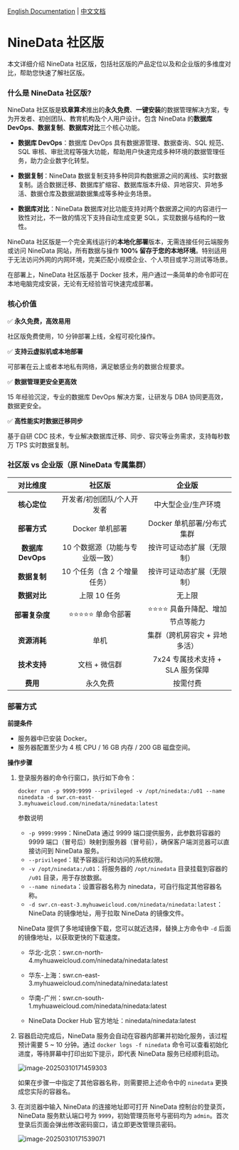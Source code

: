 [English Documentation](README.md) | [中文文档](README_CN.md)
# NineData 社区版

本文详细介绍 NineData 社区版，包括社区版的产品定位以及和企业版的多维度对比，帮助您快速了解社区版。

### 什么是 NineData 社区版?

NineData 社区版是**玖章算术**推出的**永久免费**、**一键安装**的数据管理解决方案，专为开发者、初创团队、教育机构及个人用户设计。包含 NineData 的**数据库 DevOps**、**数据复制**、**数据库对比**三个核心功能。

- **数据库 DevOps**：数据库 DevOps 具有数据源管理、数据查询、SQL 规范、SQL 审核、审批流程等强大功能，帮助用户快速完成多种环境的数据管理任务，助力企业数字化转型。

- **数据复制**：NineData 数据复制支持多种同异构数据源之间的离线、实时数据复制。适合数据迁移、数据库扩缩容、数据库版本升级、异地容灾、异地多活、数据仓库及数据湖数据集成等多种业务场景。

- **数据库对比**：NineData 数据库对比功能支持对两个数据源之间的内容进行一致性对比，不一致的情况下支持自动生成变更 SQL，实现数据与结构的一致性。

NineData 社区版是一个完全离线运行的**本地化部署**版本，无需连接任何云端服务或访问 NineData 网站，所有数据与操作 **100% 留存于您的本地环境**。特别适用于无法访问外网的内网环境，完美匹配小规模企业、个人项目或学习测试等场景。

在部署上，NineData 社区版基于 Docker 技术，用户通过一条简单的命令即可在本地电脑完成安装，无论有无经验皆可快速完成部署。

### 核心价值

✅  **永久免费，高效易用**

社区版免费使用，10 分钟部署上线，全程可视化操作。

✅ **支持云虚拟机或本地部署**

可部署在云上或者本地私有网络，满足敏感业务的数据合规要求。

✅ **数据管理更安全更高效**   

15 年经验沉淀，专业的数据库 DevOps 解决方案，让研发与 DBA 协同更高效，数据更安全。

✅ **高性能实时数据迁移同步**   

基于自研 CDC 技术，专业解决数据库迁移、同步、容灾等业务需求，支持每秒数万 TPS 实时数据复制。

### 社区版 vs 企业版（原 NineData 专属集群）

|   **对比维度**    |           **社区版**            |            **企业版**            |
| :---------------: | :-----------------------------: | :------------------------------: |
|   **核心定位**    |   开发者/初创团队/个人开发者    |       中大型企业/生产环境        |
|   **部署方式**    |         Docker 单机部署         |    Docker 单机部署/分布式集群    |
| **数据库 DevOps** | 10 个数据源（功能与专业版一致） |    按许可证动态扩展（无限制）    |
|   **数据复制**    |  10 个任务（含 2 个增量任务）   |    按许可证动态扩展（无限制）    |
|   **数据对比**    |          上限 10 任务           |              无上限              |
|  **部署复杂度**   |        ⭐⭐⭐⭐⭐ 单命令部署         | ⭐⭐⭐⭐ 具备升降配、增加节点等能力  |
|   **资源消耗**    |              单机               |  集群（跨机房容灾 + 异地多活）   |
|   **技术支持**    |          文档 + 微信群          | 7x24 专属技术支持 + SLA 服务保障 |
|     **费用**      |            永久免费             |             按需付费             |

### 部署方式

**前提条件**

- 服务器中已安装 Docker。
- 服务器配置至少为 4 核 CPU / 16 GB 内存 / 200 GB 磁盘空间。

**操作步骤**

1. 登录服务器的命令行窗口，执行如下命令：

   ```
   docker run -p 9999:9999 --privileged -v /opt/ninedata:/u01 --name ninedata -d swr.cn-east-3.myhuaweicloud.com/ninedata/ninedata:latest
   ```

   参数说明
   - `-p 9999:9999`：NineData 通过 9999 端口提供服务，此参数将容器的 9999 端口（冒号后）映射到服务器（冒号前），确保客户端浏览器可以直接访问到 NineData 服务。
   - `--privileged`：赋予容器运行和访问的系统权限。
   - `-v /opt/ninedata:/u01`：将服务器的 `/opt/ninedata` 目录挂载到容器的 `/u01` 目录，用于存放数据。
   - `--name ninedata`：设置容器名称为 ninedata，可自行指定其他容器名称。
   - `-d swr.cn-east-3.myhuaweicloud.com/ninedata/ninedata:latest`：NineData 的镜像地址，用于拉取 NineData 的镜像文件。

   NineData 提供了多地域镜像下载，您可以就近选择，替换上方命令中 `-d` 后面的镜像地址，以获取更快的下载速度。

   - 华北-北京：swr.cn-north-4.myhuaweicloud.com/ninedata/ninedata:latest

   - 华东-上海：swr.cn-east-3.myhuaweicloud.com/ninedata/ninedata:latest

   - 华南-广州：swr.cn-south-1.myhuaweicloud.com/ninedata/ninedata:latest
   - NineData Docker Hub 官方地址：ninedata/ninedata:latest


2. 容器启动完成后，NineData 服务会自动在容器内部署并初始化服务，该过程预计需要 5 ~ 10 分钟。通过 `docker logs -f ninedata` 命令可以查看初始化进度，等待屏幕中打印出如下提示，即代表 NineData 服务已经顺利启动。

   ![image-20250310171459303](https://docs.ninedata.cloud/assets/images/image-20250310171459303-665e43ce5b19cdebe5096822db6132ba.png)

   如果在步骤一中指定了其他容器名称，则需要把上述命令中的 `ninedata` 更换成您实际的容器名。

3. 在浏览器中输入 NineData 的连接地址即可打开 NineData 控制台的登录页，NineData 服务默认端口号为 `9999`，初始管理员账号与密码均为 `admin`。首次登录后页面会弹出修改密码窗口，请立即更改管理员密码。

   ![image-20250310171539071](https://docs.ninedata.cloud/assets/images/image-20250310171539071-f968b89d265803e304be8b5814112dc5.png)
